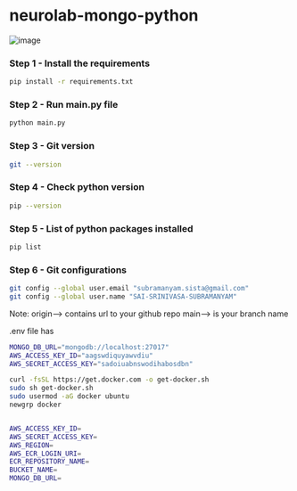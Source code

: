 # neurolab-mongo-python

![image](https://user-images.githubusercontent.com/57321948/196933065-4b16c235-f3b9-4391-9cfe-4affcec87c35.png)

### Step 1 - Install the requirements

```bash
pip install -r requirements.txt
```

### Step 2 - Run main.py file

```bash
python main.py
```

### Step 3 - Git version

```bash
git --version
```

### Step 4 - Check python version

```bash 
pip --version
```

### Step 5 - List of python packages installed

```bash 
pip list
```

### Step 6 - Git configurations

```bash 
git config --global user.email "subramanyam.sista@gmail.com"
git config --global user.name "SAI-SRINIVASA-SUBRAMANYAM"
```

Note: origin--> contains url to your github repo main--> is your branch name

.env file has

```bash
MONGO_DB_URL="mongodb://localhost:27017"
AWS_ACCESS_KEY_ID="aagswdiquyawvdiu"
AWS_SECRET_ACCESS_KEY="sadoiuabnswodihabosdbn"
```

```bash
curl -fsSL https://get.docker.com -o get-docker.sh
sudo sh get-docker.sh
sudo usermod -aG docker ubuntu
newgrp docker
```

```bash

AWS_ACCESS_KEY_ID=
AWS_SECRET_ACCESS_KEY=
AWS_REGION=
AWS_ECR_LOGIN_URI=
ECR_REPOSITORY_NAME=
BUCKET_NAME=
MONGO_DB_URL=
```